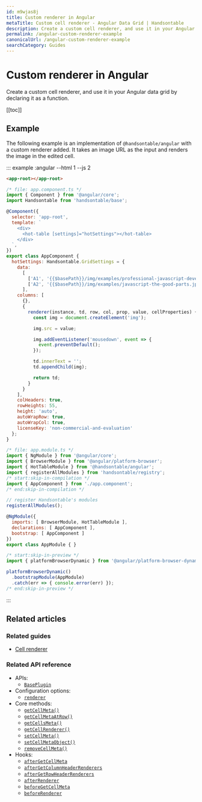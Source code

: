 ```yaml
---
id: m9wjas8j
title: Custom renderer in Angular
metaTitle: Custom cell renderer - Angular Data Grid | Handsontable
description: Create a custom cell renderer, and use it in your Angular data grid by declaring it as a function.
permalink: /angular-custom-renderer-example
canonicalUrl: /angular-custom-renderer-example
searchCategory: Guides
---
```


# Custom renderer in Angular

Create a custom cell renderer, and use it in your Angular data grid by declaring it as a function.

[[toc]]

## Example

The following example is an implementation of `@handsontable/angular` with a custom renderer added. It takes an image URL as the input and renders the image in the edited cell.

::: example :angular --html 1 --js 2

```html
<app-root></app-root>
```

```js
/* file: app.component.ts */
import { Component } from '@angular/core';
import Handsontable from 'handsontable/base';

@Component({
  selector: 'app-root',
  template: `
    <div>
      <hot-table [settings]="hotSettings"></hot-table>
    </div>
  `,
})
export class AppComponent {
  hotSettings: Handsontable.GridSettings = {
    data:
      [
        ['A1', '{{$basePath}}/img/examples/professional-javascript-developers-nicholas-zakas.jpg'],
        ['A2', '{{$basePath}}/img/examples/javascript-the-good-parts.jpg']
      ],
    columns: [
      {},
      {
        renderer(instance, td, row, col, prop, value, cellProperties) {
          const img = document.createElement('img');

          img.src = value;

          img.addEventListener('mousedown', event => {
            event.preventDefault();
          });

          td.innerText = '';
          td.appendChild(img);

          return td;
        }
      }
    ],
    colHeaders: true,
    rowHeights: 55,
    height: 'auto',
    autoWrapRow: true,
    autoWrapCol: true,
    licenseKey: 'non-commercial-and-evaluation'
  };
}

/* file: app.module.ts */
import { NgModule } from '@angular/core';
import { BrowserModule } from '@angular/platform-browser';
import { HotTableModule } from '@handsontable/angular';
import { registerAllModules } from 'handsontable/registry';
/* start:skip-in-compilation */
import { AppComponent } from './app.component';
/* end:skip-in-compilation */

// register Handsontable's modules
registerAllModules();

@NgModule({
  imports: [ BrowserModule, HotTableModule ],
  declarations: [ AppComponent ],
  bootstrap: [ AppComponent ]
})
export class AppModule { }

/* start:skip-in-preview */
import { platformBrowserDynamic } from '@angular/platform-browser-dynamic';

platformBrowserDynamic()
  .bootstrapModule(AppModule)
  .catch(err => { console.error(err) });
/* end:skip-in-preview */
```

:::

## Related articles

### Related guides

- [Cell renderer](@/guides/cell-functions/cell-renderer.md)

### Related API reference

- APIs:
  - [`BasePlugin`](@/api/basePlugin.md)
- Configuration options:
  - [`renderer`](@/api/options.md#renderer)
- Core methods:
  - [`getCellMeta()`](@/api/core.md#getcellmeta)
  - [`getCellMetaAtRow()`](@/api/core.md#getcellmetaatrow)
  - [`getCellsMeta()`](@/api/core.md#getcellsmeta)
  - [`getCellRenderer()`](@/api/core.md#getcellrenderer)
  - [`setCellMeta()`](@/api/core.md#setcellmeta)
  - [`setCellMetaObject()`](@/api/core.md#setcellmetaobject)
  - [`removeCellMeta()`](@/api/core.md#removecellmeta)
- Hooks:
  - [`afterGetCellMeta`](@/api/hooks.md#aftergetcellmeta)
  - [`afterGetColumnHeaderRenderers`](@/api/hooks.md#aftergetcolumnheaderrenderers)
  - [`afterGetRowHeaderRenderers`](@/api/hooks.md#aftergetrowheaderrenderers)
  - [`afterRenderer`](@/api/hooks.md#afterrenderer)
  - [`beforeGetCellMeta`](@/api/hooks.md#beforegetcellmeta)
  - [`beforeRenderer`](@/api/hooks.md#beforerenderer)
